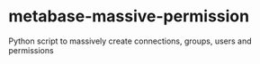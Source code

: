 # metabase-massive-permission
Python script to massively create connections, groups, users and permissions
